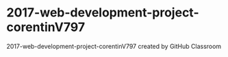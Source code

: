 # 2017-web-development-project-corentinV797
2017-web-development-project-corentinV797 created by GitHub Classroom
